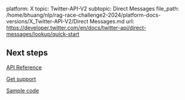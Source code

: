 platform: X
topic: Twitter-API-V2
subtopic: Direct Messages
file_path: /home/bhuang/nlp/rag-race-challenge2-2024/platform-docs-versions/X_Twitter-API-V2/Direct Messages.md
url: https://developer.twitter.com/en/docs/twitter-api/direct-messages/lookup/quick-start

## Next steps

[API Reference](https://developer.twitter.com/en/docs/twitter-api/direct-messages/lookup/api-reference "API Reference")

[Get support](https://developer.twitter.com/en/support/twitter-api "Get support")

[Sample code](https://github.com/twitterdev/Twitter-API-v2-sample-code "Sample code")